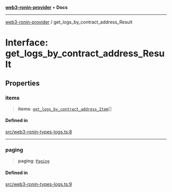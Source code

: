 [**web3-ronin-provider**](../README.md) • **Docs**

***

[web3-ronin-provider](../globals.md) / get\_logs\_by\_contract\_address\_Result

# Interface: get\_logs\_by\_contract\_address\_Result

## Properties

### items

> **items**: [`get_logs_by_contract_address_Item`](get_logs_by_contract_address_Item.md)[]

#### Defined in

[src/web3-ronin-types-logs.ts:8](https://github.com/chuacw/web3-ronin-provider/blob/3fc214e27766815592deb24c85c0a23477593bed/src/web3-ronin-types-logs.ts#L8)

***

### paging

> **paging**: [`Paging`](Paging.md)

#### Defined in

[src/web3-ronin-types-logs.ts:9](https://github.com/chuacw/web3-ronin-provider/blob/3fc214e27766815592deb24c85c0a23477593bed/src/web3-ronin-types-logs.ts#L9)

